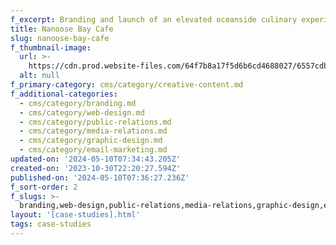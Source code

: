 ```yaml
---
f_excerpt: Branding and launch of an elevated oceanside culinary experience.
title: Nanoose Bay Cafe
slug: nanoose-bay-cafe
f_thumbnail-image:
  url: >-
    https://cdn.prod.website-files.com/64f7b8a17f5d6b6cd4688027/6557cdb9783ba090f961e110_casamia_media_04_2_2x.webp
  alt: null
f_primary-category: cms/category/creative-content.md
f_additional-categories:
  - cms/category/branding.md
  - cms/category/web-design.md
  - cms/category/public-relations.md
  - cms/category/media-relations.md
  - cms/category/graphic-design.md
  - cms/category/email-marketing.md
updated-on: '2024-05-10T07:34:43.205Z'
created-on: '2023-10-30T22:20:27.594Z'
published-on: '2024-05-10T07:36:27.236Z'
f_sort-order: 2
f_slugs: >-
  branding,web-design,public-relations,media-relations,graphic-design,email-marketing
layout: '[case-studies].html'
tags: case-studies
---
```




